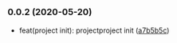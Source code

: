 ## <small>0.0.2 (2020-05-20)</small>

* feat(project init): projectproject init ([a7b5b5c](https://github.com/lujinggirl/EchoCommunity/commit/a7b5b5c))



